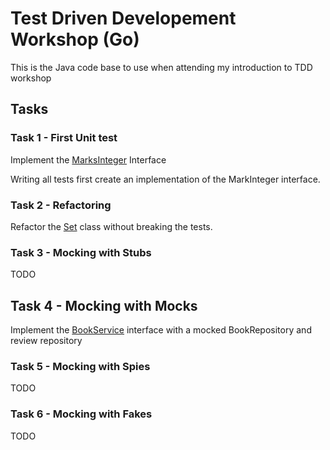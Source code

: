 # Test Driven Developement Workshop (Go)

This is the Java code base to use when attending my introduction to 
TDD workshop

## Tasks

### Task 1 - First Unit test

Implement the [MarksInteger](src/main/java/org/braddle/tddworkshop/number/MarksInteger.java) Interface


Writing all tests first create an implementation of the MarkInteger 
interface.

### Task 2 - Refactoring

Refactor the [Set](src/main/java/org/braddle/tddworkshop/set/Set.java) class without breaking the tests.

### Task 3 - Mocking with Stubs

TODO

## Task 4 - Mocking with Mocks

Implement the [BookService](src/main/java/org/braddle/tddworkshop/book) interface with a mocked 
BookRepository and review repository 

### Task 5 - Mocking with Spies

TODO

### Task 6 - Mocking with Fakes

TODO